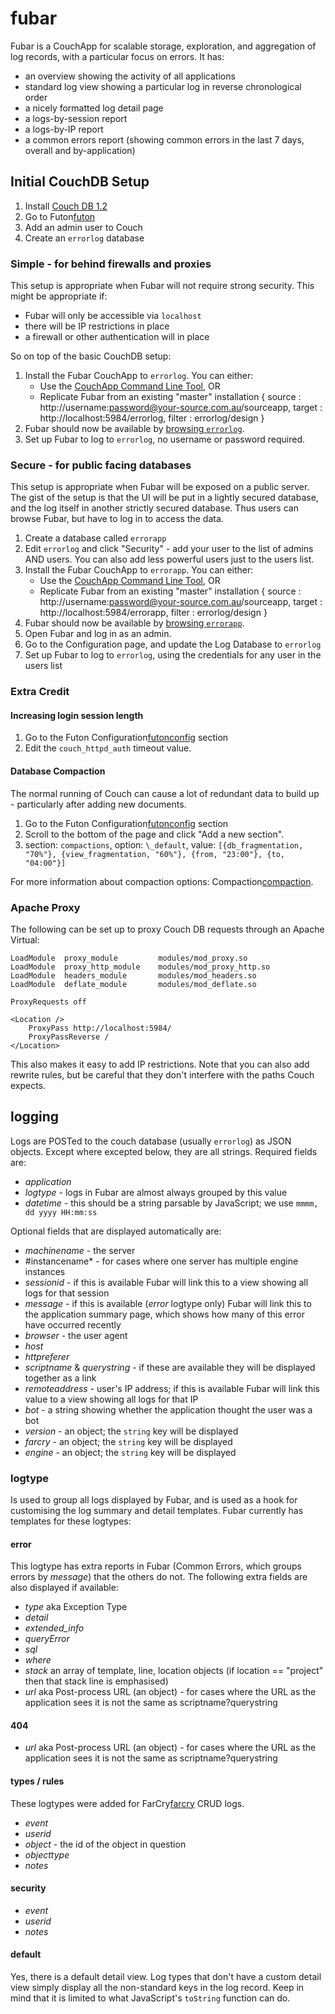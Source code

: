 # fubar

Fubar is a CouchApp for scalable storage, exploration, and aggregation of log records, with a particular focus on errors. It has:

- an overview showing the activity of all applications
- standard log view showing a particular log in reverse chronological order
- a nicely formatted log detail page
- a logs-by-session report
- a logs-by-IP report
- a common errors report (showing common errors in the last 7 days, overall and by-application)

## Initial CouchDB Setup

1. Install [Couch DB 1.2][downloadcouch]
2. Go to Futon[futon]
3. Add an admin user to Couch
4. Create an `errorlog` database

### Simple - for behind firewalls and proxies

This setup is appropriate when Fubar will not require strong security. This might be appropriate if:

- Fubar will only be accessible via `localhost`
- there will be IP restrictions in place
- a firewall or other authentication will in place

So on top of the basic CouchDB setup:

1. Install the Fubar CouchApp to `errorlog`. You can either:
   - Use the [CouchApp Command Line Tool][couchapp], OR
   - Replicate Fubar from an existing "master" installation
         {
           source : http://username:password@your-source.com.au/sourceapp,
           target : http://localhost:5984/errorlog,
           filter : errorlog/design
         }
2. Fubar should now be available by [browsing `errorlog`][logasapp].
3. Set up Fubar to log to `errorlog`, no username or password required.

### Secure - for public facing databases

This setup is appropriate when Fubar will be exposed on a public server. The gist of the setup is that the 
UI will be put in a lightly secured database, and the log itself in another strictly secured database. Thus
users can browse Fubar, but have to log in to access the data.

1. Create a database called `errorapp`
2. Edit `errorlog` and click "Security" - add your user to the list of admins AND users. You can also add 
less powerful users just to the users list.
3. Install the Fubar CouchApp to `errorapp`. You can either:
   - Use the [CouchApp Command Line Tool][couchapp], OR
   - Replicate Fubar from an existing "master" installation
         {
           source : http://username:password@your-source.com.au/sourceapp,
           target : http://localhost:5984/errorapp,
           filter : errorlog/design
         }
4. Fubar should now be available by [browsing `errorapp`][separateapp].
5. Open Fubar and log in as an admin.
6. Go to the Configuration page, and update the Log Database to `errorlog`
7. Set up Fubar to log to `errorlog`, using the credentials for any user in the users list

### Extra Credit

#### Increasing login session length

1. Go to the Futon Configuration[futonconfig] section
2. Edit the `couch_httpd_auth` timeout value.

#### Database Compaction

The normal running of Couch can cause a lot of redundant data to build up - particularly after adding new documents.

1. Go to the Futon Configuration[futonconfig] section
2. Scroll to the bottom of the page and click "Add a new section".
3. section: `compactions`, option: `\_default`, value: `[{db_fragmentation, "70%"}, {view_fragmentation, "60%"}, {from, "23:00"}, {to, "04:00"}]`

For more information about compaction options: Compaction[compaction].

### Apache Proxy

The following can be set up to proxy Couch DB requests through an Apache Virtual:

	LoadModule  proxy_module         modules/mod_proxy.so
	LoadModule  proxy_http_module    modules/mod_proxy_http.so
	LoadModule  headers_module       modules/mod_headers.so
	LoadModule  deflate_module       modules/mod_deflate.so
	
	ProxyRequests off
	
	<Location />
		ProxyPass http://localhost:5984/
        ProxyPassReverse /
	</Location>

This also makes it easy to add IP restrictions. Note that you can also add rewrite rules, but be careful that they don't interfere with the paths Couch expects.

## logging

Logs are POSTed to the couch database (usually `errorlog`) as JSON objects. Except where excepted below, they are all strings. Required fields are:

- *application*
- *logtype* - logs in Fubar are almost always grouped by this value
- *datetime* - this should be a string parsable by JavaScript; we use `mmmm, dd yyyy HH:mm:ss`

Optional fields that are displayed automatically are:

- *machinename* - the server
- #instancename* - for cases where one server has multiple engine instances
- *sessionid* - if this is available Fubar will link this to a view showing all logs for that session 
- *message* - if this is available (*error* logtype only) Fubar will link this to the application summary page, which shows how many of this error have occurred recently
- *browser* - the user agent
- *host*
- *httpreferer*
- *scriptname* & *querystring* - if these are available they will be displayed together as a link
- *remoteaddress* - user's IP address; if this is available Fubar will link this value to a view showing all logs for that IP
- *bot* - a string showing whether the application thought the user was a bot
- *version* - an object; the `string` key will be displayed
- *farcry* - an object; the `string` key will be displayed
- *engine* - an object; the `string` key will be displayed

### logtype

Is used to group all logs displayed by Fubar, and is used as a hook for customising the log summary and detail templates. Fubar currently has templates for these logtypes:

#### error

This logtype has extra reports in Fubar (Common Errors, which groups errors by *message*) that the others do not. The following extra fields are also displayed if available:

- *type* aka Exception Type
- *detail*
- *extended_info*
- *queryError*
- *sql*
- *where*
- *stack* an array of template, line, location objects (if location == "project" then that stack line is emphasised)
- *url* aka Post-process URL (an object) - for cases where the URL as the application sees it is not the same as scriptname?querystring

#### 404

- *url* aka Post-process URL (an object) - for cases where the URL as the application sees it is not the same as scriptname?querystring

#### types / rules

These logtypes were added for FarCry[farcry] CRUD logs.

- *event*
- *userid*
- *object* - the id of the object in question
- *objecttype*
- *notes*

#### security

- *event*
- *userid*
- *notes*

#### default

Yes, there is a default detail view. Log types that don't have a custom detail view simply display all the non-standard keys in the log record.
Keep in mind that it is limited to what JavaScript's `toString` function can do.

[downloadcouch]: http://couchdb.apache.org/#download
[futon]: http://127.0.0.1/_utils/
[couchapp]: http://couchapp.org
[logasapp]: http://127.0.0.1/errorlog/_design/errorlog/index.html
[separateapp]: http://127.0.0.1/errorapp/_design/errorlog/index.html
[futonconfig]: http://127.0.0.1/_utils/config.html
[compaction]: http://wiki.apache.org/couchdb/Compaction/
[farcry]: http://www.farcrycore.org/